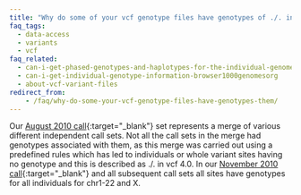 ```yaml
---
title: "Why do some of your vcf genotype files have genotypes of ./. in them?"
faq_tags:
  - data-access
  - variants
  - vcf
faq_related:
  - can-i-get-phased-genotypes-and-haplotypes-for-the-individual-genomes
  - can-i-get-individual-genotype-information-browser1000genomesorg
  - about-vcf-variant-files
redirect_from:
    - /faq/why-do-some-your-vcf-genotype-files-have-genotypes-them/
---
```


Our [August 2010 call](ftp://ftp.1000genomes.ebi.ac.uk/vol1/ftp/release/20100804){:target="_blank"} set represents a  merge of various different independent call sets. Not all the call sets in the merge had genotypes associated with them, as this merge was carried out using a predefined rules which has led to individuals or whole variant sites having no genotype and this is described as ./. in vcf 4.0\. In our [November 2010 call](ftp://ftp.1000genomes.ebi.ac.uk/vol1/ftp/release/20101123/interim_phase1_release/){:target="_blank"} and all subsequent call sets all sites have genotypes for all individuals for chr1-22 and X.
